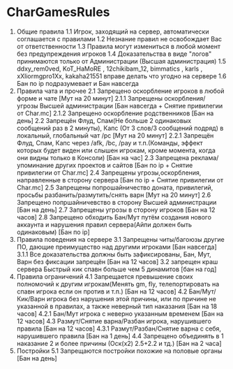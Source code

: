 # CharGamesRules
1. Общие правила  1.1 Игрок, заходящий на сервер, автоматически соглашается с правилами  1.2 Незнание правил не освобождает Вас от ответственности  1.3 Правила могут измениться в любой момент без предупреждения игроков  1.4 Доказательства в виде "логов" принимаются только от Администрации (Высшая администрация)   1.5 ddxy_rem0ved, KoT_HaMoRE , 12chikibam_12, bimmatics , karls , xXliormgpro1Xx, kakaha21551  вправе делать что угодно на сервере  1.6 Бан по ip подразумевает и Бан навсегда
 2. Правила чата и прочее  2.1 Запрещено оскорбление игроков в любой форме и чате [Мут на 20 минут]  2.1.1 Запрещены оскорбления/угрозы Высшей администрации [Бан навсегда + Снятие привилегии от Char.mc]  2.1.2 Запрещено оскорбление родственников [Бан на день]  2.2 Запрещён Флуд, Спам(Не больше 2 одинаковых сообщений раз в 2 минуты), Капс (От 3 слов/3 сообщений подряд) в локальный, глобальный чат /pc [Мут на 20 минут]  2.2.1 Запрещён Флуд, Спам, Капс через /afk, /bc, /pay и т.п.(Команды, эффект которых будет виден или слышен игрокам, кроме момента, когда они видны только в Консоли) [Бан на час]  2.3 Запрещена реклама/упоминание других проектов и сайтов [Бан по ip + Снятие привилегии от Char.mc]  2.4 Запрещены угрозы,оскорбления, направленные в сторону сервера [Бан по ip + Снятие привилегии от Char.mc]  2.5 Запрещены попрошайничество доната, привилегий, просьбы разбанить/размутить/снять варн [Мут на 20 минут]  2.6 Запрещено попршайничевство в сторону Высшей администрации [Бан на день]  2.7 Запрещены угрозы в сторону игроков [Бан на 12 часов]  2.8 Запрещено обходить Бан/Мут путём создания нового аккаунта и нарушения правил сервера(Айпи должен быть одинаковым) [Бан по ip]
 3. Правила поведения на сервере  3.1 Запрещены читы/багоюзы другие ПО, дающие преимущество над другими игроками [Бан навсегда]  3.1.1 Все доказательства должны быть зафиксированы, Бан, Мут, Варн без фиксации запрещён [Бан на 12 часов]  3.2 запрещен краш сервера Быстрый кик спавн больше чем 5 динамитов [бан на год]
 4. Правила ограничений  4.1 Запрещается превышение своих полномочий к другим игрокам(Менять gm, fly, телепортировать на спавн игрока если он против и т.п.) [Бан на 12 часов]  4.2 Бан/Мут/Кик/Варн игрока без нарушения этой причины, или по причине не указанной в правилах, а также неверный тип наказания [Бан на 18 часов]  4.2.1 Бан/Мут игрока с неверно указанным временем [Бан на 12 часов]  4.3 Размут/Снятие варна/Разбан игрока, нарушившего правила [Бан на 12 часов]  4.3.1 Размут/Разбан/Снятие варна с себя, нарушившего правила [Бан на 1 день]  4.4 Запрещено объединять в 1 наказание 2 и более причины (Оск(х2) 2.5+2.2 и тд.) [Бан на 2 часа]
 5. Постройки  5.1 Запрещаются постройки похожие на половые органы [Бан на день]
